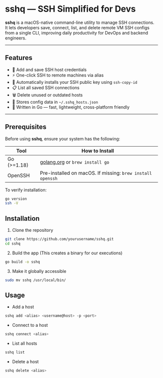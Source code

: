 # sshq — SSH Simplified for Devs

**sshq** is a macOS-native command-line utility to manage SSH connections. It lets developers save, connect, list, and delete remote VM SSH configs from a single CLI, improving daily productivity for DevOps and backend engineers.

---

## Features

- 🔐 Add and save SSH host credentials
- ⚡ One-click SSH to remote machines via alias
- 🔑 Automatically installs your SSH public key using `ssh-copy-id`
- 📋 List all saved SSH connections
- 🗑️ Delete unused or outdated hosts
- 💾 Stores config data in `~/.sshq_hosts.json`
- 🧩 Written in Go — fast, lightweight, cross-platform friendly

---

## Prerequisites

Before using **sshq**, ensure your system has the following:

| Tool          | How to Install                                |
|---------------|------------------------------------------------|
| Go (>=1.18)   | [golang.org](https://golang.org/dl/) or `brew install go` |
| OpenSSH       | Pre-installed on macOS. If missing: `brew install openssh` |

To verify installation:

```bash
go version
ssh -V
```

## Installation

1. Clone the repository
```bash
git clone https://github.com/yourusername/sshq.git
cd sshq
```
2. Build the app (This creates a binary for our executions)
```bash
go build -o sshq
```
3. Make it globally accessible
```bash
sudo mv sshq /usr/local/bin/
```

## Usage

- Add a host
```bash
sshq add <alias> <username@host> -p <port>
```
- Connect to a host
```bash
sshq connect <alias>
```
- List all hosts
```bash
sshq list
```
- Delete a host
```bash
sshq delete <alias>
```
